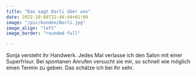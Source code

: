 ```yaml
---
title: "Das sagt Dorli über uns"
date: 2022-10-08T22:44:44+02:00
image: "/pic/kunden/Dorli.jpg"
image_align: "left"
image_border: "rounded-full"

---
```

Sonja versteht ihr Handwerk. Jedes Mal verlasse ich den Salon mit einer Superfrisur. 
Bei spontanen Anrufen versucht sie mir, so schnell wie möglich einen Termin zu geben. 
Das schätze ich bei Ihr sehr.				
